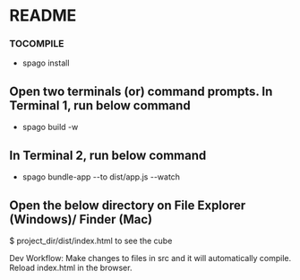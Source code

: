 # README #
### TOCOMPILE ###
* spago install
## Open two terminals (or) command prompts. In Terminal 1, run below command
* spago build -w
## In Terminal 2, run below command
* spago bundle-app --to dist/app.js --watch
## Open the below directory on File Explorer (Windows)/ Finder (Mac)
$ project_dir/dist/index.html to see the cube

Dev Workflow: Make changes to files in src and it will automatically compile. Reload index.html in the browser.